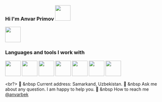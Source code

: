 ### Hi I'm Anvar Primov <img src = "https://media0.giphy.com/media/gM5qFksULw54NMWyry/giphy.gif?cid=ecf05e47yc038ldwnzo27qv5fsak36usf7tr2il5vc54qwfc&rid=giphy.gif&ct=s" width = 50px> <br/>
<a href = "https://www.t.me/anvar_primov"> <img src = "https://w7.pngwing.com/pngs/723/481/png-transparent-telegram-computer-icons-logo-instant-messaging-logo-telegram-blue-angle-triangle.png" width = 50px></a>
<br/>
### Languages and tools I work with
<code><img src = "https://encrypted-tbn0.gstatic.com/images?q=tbn:ANd9GcT_7KYaBxBtV4RNN48VVlcHLvyHauT0MzyMuQ&usqp=CAU" width = 50px></code>
<code><img src = "https://encrypted-tbn0.gstatic.com/images?q=tbn:ANd9GcQGiyhoob3jaWyC3fqSgNekqGObFj3-qupYhg&usqp=CAU" width = 50px></code>
<code><img src = "https://encrypted-tbn0.gstatic.com/images?q=tbn:ANd9GcSvk8vMn41bIamG741dvPM0N9OSumPyM3YoIg&usqp=CAU" width = 50px></code>
<code><img src = "https://encrypted-tbn0.gstatic.com/images?q=tbn:ANd9GcQG8a5JBp7fItY4adAXbFHqfD2NIRb2dAt-uA&usqp=CAU" width = 50px></code>
<code><img src = "https://encrypted-tbn0.gstatic.com/images?q=tbn:ANd9GcTOIQGmNgoOunfnV1PVBlQR5PHnpEU1m7MNHw&usqp=CAU" width = 50px></code>
<code><img src = "https://encrypted-tbn0.gstatic.com/images?q=tbn:ANd9GcR2rgJVKyhNLvVNwP4CML0h6GBW70HWK8446w&usqp=CAU" width = 50px></code>
<code><img src = "https://encrypted-tbn0.gstatic.com/images?q=tbn:ANd9GcSg0lPzYbICQVHN5kUK9g0HG7RpvdMe93Wc9Q&usqp=CAU" width = 50px></code>

<br?>
📍 &nbsp Current address: Samarkand, Uzbekistan.
🧾 &nbsp Ask me about any question. I am happy to help you.
📲 &nbsp How to reach me [@anvarbek](https://www.istagram.com/anvarbek)
